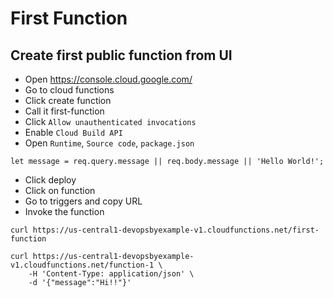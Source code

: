# First Function

## Create first public function from UI

- Open https://console.cloud.google.com/
- Go to cloud functions
- Click create function
- Call it first-function
- Click `Allow unauthenticated invocations`
- Enable `Cloud Build API`
- Open `Runtime`, `Source code`, `package.json`
```
let message = req.query.message || req.body.message || 'Hello World!';
```
- Click deploy
- Click on function
- Go to triggers and copy URL
- Invoke the function
```
curl https://us-central1-devopsbyexample-v1.cloudfunctions.net/first-function

curl https://us-central1-devopsbyexample-v1.cloudfunctions.net/function-1 \
    -H 'Content-Type: application/json' \
    -d '{"message":"Hi!!"}'
```
